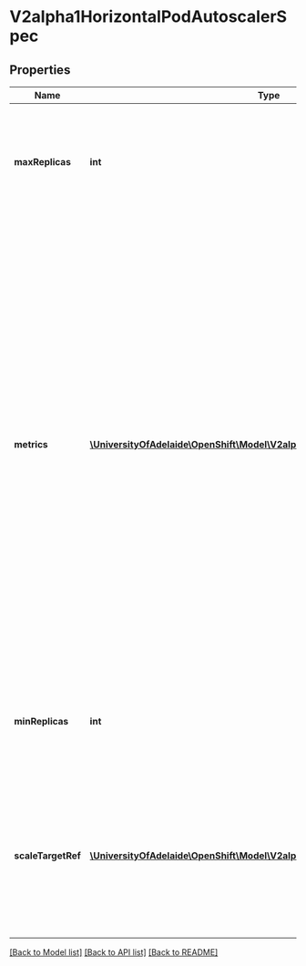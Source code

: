# V2alpha1HorizontalPodAutoscalerSpec

## Properties
Name | Type | Description | Notes
------------ | ------------- | ------------- | -------------
**maxReplicas** | **int** | maxReplicas is the upper limit for the number of replicas to which the autoscaler can scale up. It cannot be less that minReplicas. | 
**metrics** | [**\UniversityOfAdelaide\OpenShift\Model\V2alpha1MetricSpec[]**](V2alpha1MetricSpec.md) | metrics contains the specifications for which to use to calculate the desired replica count (the maximum replica count across all metrics will be used).  The desired replica count is calculated multiplying the ratio between the target value and the current value by the current number of pods.  Ergo, metrics used must decrease as the pod count is increased, and vice-versa.  See the individual metric source types for more information about how each type of metric must respond. | [optional] 
**minReplicas** | **int** | minReplicas is the lower limit for the number of replicas to which the autoscaler can scale down. It defaults to 1 pod. | [optional] 
**scaleTargetRef** | [**\UniversityOfAdelaide\OpenShift\Model\V2alpha1CrossVersionObjectReference**](V2alpha1CrossVersionObjectReference.md) | scaleTargetRef points to the target resource to scale, and is used to the pods for which metrics should be collected, as well as to actually change the replica count. | 

[[Back to Model list]](../README.md#documentation-for-models) [[Back to API list]](../README.md#documentation-for-api-endpoints) [[Back to README]](../README.md)


